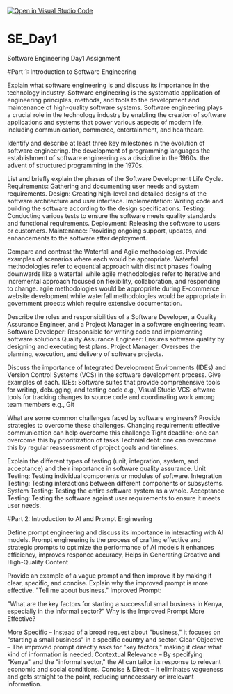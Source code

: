 [![Open in Visual Studio Code](https://classroom.github.com/assets/open-in-vscode-2e0aaae1b6195c2367325f4f02e2d04e9abb55f0b24a779b69b11b9e10269abc.svg)](https://classroom.github.com/online_ide?assignment_repo_id=18417839&assignment_repo_type=AssignmentRepo)
# SE_Day1
Software Engineering Day1 Assignment

#Part 1: Introduction to Software Engineering

Explain what software engineering is and discuss its importance in the technology industry.
Software engineering is the systematic application of engineering principles, methods, and tools to the development and maintenance of high-quality software systems.
Software engineering plays a crucial role in the technology industry by enabling the creation of software applications and systems that power various aspects of modern life, including communication, commerce, entertainment, and healthcare.

Identify and describe at least three key milestones in the evolution of software engineering.
the development of programming languages
the establishment of software engineering as a discipline in the 1960s.
the advent of structured programming in the 1970s.

List and briefly explain the phases of the Software Development Life Cycle.
Requirements: Gathering and documenting user needs and system requirements.
Design: Creating high-level and detailed designs of the software architecture and user interface.
Implementation: Writing code and building the software according to the design specifications.
Testing: Conducting various tests to ensure the software meets quality standards and functional requirements.
Deployment: Releasing the software to users or customers.
Maintenance: Providing ongoing support, updates, and enhancements to the software after deployment.


Compare and contrast the Waterfall and Agile methodologies. Provide examples of scenarios where each would be appropriate.
Waterfal methodologies refer to equential approach with distinct phases flowing downwards like a waterfall while agile methodologies refer to Iterative and incremental approach focused on flexibility, collaboration, and responding to change. agile methodologies would be appropriate during E-commerce website development while waterfall methodologies would be appropriate in government proects which require extensive documentation.

Describe the roles and responsibilities of a Software Developer, a Quality Assurance Engineer, and a Project Manager in a software engineering team.
Software Developer: Responsible for writing code and implementing software solutions
Quality Assurance Engineer: Ensures software quality by designing and executing test plans.
Project Manager: Oversees the planning, execution, and delivery of software projects.

Discuss the importance of Integrated Development Environments (IDEs) and Version Control Systems (VCS) in the software development process. Give examples of each.
IDEs: Software suites that provide comprehensive tools for writing, debugging, and testing code e.g., Visual Studio
VCS: oftware tools for tracking changes to source code and coordinating work among team members e.g., Git

What are some common challenges faced by software engineers? Provide strategies to overcome these challenges.
Changing requirement: effective communication can help overcome this challenge
Tight deadline: one can overcome this by prioritization of tasks
Technial debt: one can overcome this by regular reassessment of project goals and timelines.

Explain the different types of testing (unit, integration, system, and acceptance) and their importance in software quality assurance.
Unit Testing: Testing individual components or modules of software.
Integration Testing: Testing interactions between different components or subsystems.
System Testing: Testing the entire software system as a whole.
Acceptance Testing: Testing the software against user requirements to ensure it meets user needs.

#Part 2: Introduction to AI and Prompt Engineering


Define prompt engineering and discuss its importance in interacting with AI models.
Prompt engineering is the process of crafting effective and strategic prompts to optimize the performance of AI models
It enhances efficiency, improves responce accuracy, Helps in Generating Creative and High-Quality Content

Provide an example of a vague prompt and then improve it by making it clear, specific, and concise. Explain why the improved prompt is more effective.
"Tell me about business."
Improved Prompt:

"What are the key factors for starting a successful small business in Kenya, especially in the informal sector?"
Why is the Improved Prompt More Effective?

More Specific – Instead of a broad request about "business," it focuses on "starting a small business" in a specific country and sector.
Clear Objective – The improved prompt directly asks for "key factors," making it clear what kind of information is needed.
Contextual Relevance – By specifying "Kenya" and the "informal sector," the AI can tailor its response to relevant economic and social conditions.
Concise & Direct – It eliminates vagueness and gets straight to the point, reducing unnecessary or irrelevant information.
    

